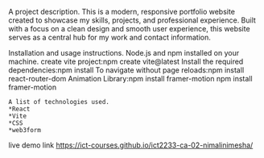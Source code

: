 A project description.
 This is a modern, responsive portfolio website created to showcase my skills, projects, and professional experience. Built with a focus on a clean design and smooth user experience, this website serves as a central hub for my work and contact information.

 Installation and usage instructions. 
    Node.js and npm installed on your machine.
    create vite project:npm create vite@latest 
    Install the required dependencies:npm install
     To navigate without page reloads:npm install react-router-dom
     Animation Library:npm install framer-motion
     npm install framer-motion



    A list of technologies used.
    *React
    *Vite
    *CSS
    *web3form

   live demo link
   https://ict-courses.github.io/ict2233-ca-02-nimalinimesha/
   
